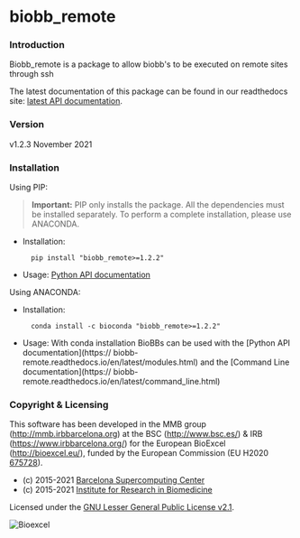 # biobb_remote

### Introduction
Biobb_remote is a package to allow biobb's to be executed on remote sites
through ssh

The latest documentation of this package can be found in our readthedocs site:
[latest API documentation](http://biobb_remote.readthedocs.io/en/latest/).

### Version
v1.2.3 November 2021
### Installation
Using PIP:

> **Important:** PIP only installs the package. All the dependencies must be installed separately. To perform a complete installation, please use ANACONDA.

* Installation:

        pip install "biobb_remote>=1.2.2"

* Usage: [Python API documentation](https://biobb-remote.readthedocs.io/en/latest/modules.html)

Using ANACONDA:

* Installation:

        conda install -c bioconda "biobb_remote>=1.2.2"

* Usage: With conda installation BioBBs can be used with the [Python API documentation](https://
biobb-remote.readthedocs.io/en/latest/modules.html) and the [Command Line documentation](https://
biobb-remote.readthedocs.io/en/latest/command_line.html)

### Copyright & Licensing
This software has been developed in the MMB group (http://mmb.irbbarcelona.org) at the
BSC (http://www.bsc.es/) & IRB (https://www.irbbarcelona.org/) for the European BioExcel (http://bioexcel.eu/), funded by the European Commission
(EU H2020 [675728](http://cordis.europa.eu/projects/675728)).

* (c) 2015-2021 [Barcelona Supercomputing Center](https://www.bsc.es/)
* (c) 2015-2021 [Institute for Research in Biomedicine](https://www.irbbarcelona.org/)

Licensed under the
[GNU Lesser General Public License v2.1](https://www.gnu.org/licenses/old-licenses/lgpl-2.1.html).

![](https://bioexcel.eu/wp-content/uploads/2015/12/Bioexcell_logo_1080px_transp.png "Bioexcel")
